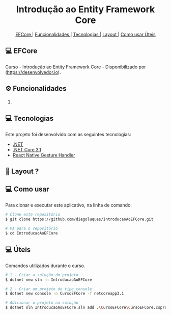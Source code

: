 <h1 align="center" >
  Introdução ao Entity Framework Core
</h1>

<p align="center">
  <a href='#core'>EFCore </a>|
  <a href='#functionalities'>Funcionalidades </a>|
  <a href='#tecnologies'>Tecnologias </a>|
  <a href='#layout'>Layout </a>|
  <a href="#como">Como usar </a>
  <a href="#uteis">Úteis </a>
</p>

## <p id='core'>💻 EFCore </p>
Curso - Introdução ao Entity Framework Core - Disponibilizado por (https://desenvolvedor.io).

## <p id='functionalities'> ⚙ Funcionalidades </p>
1. 

## <p id='tecnologies'>💻 Tecnologias </p>
Este projeto foi desenvolvido com as seguintes tecnologias:

-  [.NET](https://docs.microsoft.com/pt-br/dotnet/api/?view=net-5.0)
-  [.NET Core 3.1](https://docs.microsoft.com/pt-br/dotnet/api/?view=netcore-3.1)
-  [React Native Gesture Handler](https://kmagiera.github.io/react-native-gesture-handler/)

## <p id='layout'>🎨 Layout ? </p>

## <p id='como'>💻 Como usar </p>
Para clonar e executar este aplicativo, na linha de comando:

```bash
# Clone este repositório
$ git clone https://github.com/diegoluques/IntroducaoAoEFCore.git

# Vá para o repositório
$ cd IntroducaoAoEFCore

```

## <p id='uteis'>💻 Úteis </p>
Comandos utilizados durante o curso.

```bash
# 1 - Criar a solução do projeto
$ dotnet new sln -n IntroducaoAoEFCore

# 2 - Criar um projeto do tipo console
$ dotnet new console -n CursoEFCore -f netcoreapp3.1

# Adicionar o projeto na solução
$ dotnet sln IntroducaoAoEFCore.sln add .\CursoEFCore\CursoEFCore.csproj

```
